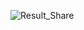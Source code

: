 ![Result_Share](https://user-images.githubusercontent.com/68902680/93566603-45ea9b80-f9c8-11ea-927c-2f993449ddaf.png)
